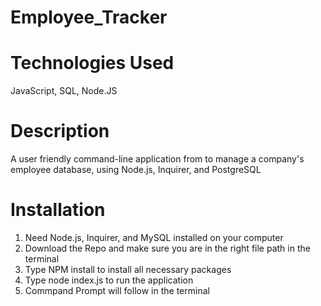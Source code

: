 # Employee_Tracker

# Technologies Used
JavaScript, SQL, Node.JS

# Description
A user friendly command-line application from to manage a company's employee database, using Node.js, Inquirer, and PostgreSQL

# Installation 
1) Need Node.js, Inquirer, and MySQL installed on your computer
2) Download the Repo and make sure you are in the right file path in the terminal
3) Type NPM install to install all necessary packages
4) Type node index.js to run the application
5) Commpand Prompt will follow in the terminal
